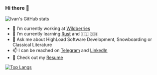 ### Hi there 👋
![Ivan's GitHub stats](https://github-readme-stats.vercel.app/api?username=ikashilov&count_private=true&show_icons=true)

- 🔭 I’m currently working at [Wildberries](https://us.wildberries.ru)
- 🌱 I’m currently learning [Rust](https://doc.rust-lang.org/book/title-page.html) and 🇮🇱 🇨🇳
- 💬 Ask me about HighLoad Software Development, Snowboarding or Classical Literature
- 📫 I can be reached on [Telegram](https://t.me/ikashilov) and [LinkedIn](https://www.linkedin.com/in/ikashilov/)
- :bookmark_tabs: Check out my [Resume](https://ikashilov.github.io/)

[![Top Langs](https://github-readme-stats.vercel.app/api/top-langs/?username=ikashilov&layout=compact&exclude_repo=ikashilov.github.io)](https://github.com/anuraghazra/github-readme-stats)
